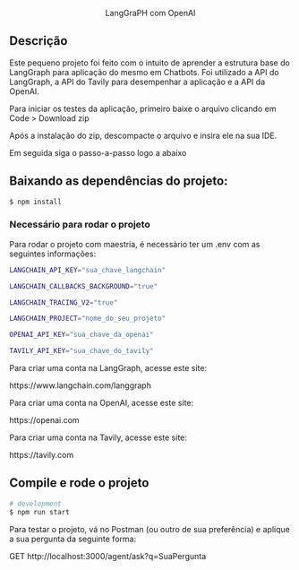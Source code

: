 <p align="center">
  LangGraPH com OpenAI
</p>

## Descrição

Este pequeno projeto foi feito com o intuito de aprender a estrutura base do LangGraph para aplicação do mesmo em Chatbots. Foi utilizado a API do LangGraph, a API do Tavily para desempenhar a aplicação e a API da OpenAI.

  <p>Para iniciar os testes da aplicação, primeiro baixe o arquivo clicando em Code > Download zip</p>
  <p>Após a instalação do zip, descompacte o arquivo e insira ele na sua IDE.</p>
  <p>Em seguida siga o passo-a-passo logo a abaixo</p>

## Baixando as dependências do projeto:

```bash
$ npm install
```
<h3>Necessário para rodar o projeto</h3>
<p>Para rodar o projeto com maestria, é necessário ter um .env com as seguintes informações: </p>

```bash
LANGCHAIN_API_KEY="sua_chave_langchain"

LANGCHAIN_CALLBACKS_BACKGROUND="true"

LANGCHAIN_TRACING_V2="true"

LANGCHAIN_PROJECT="nome_do_seu_projeto"

OPENAI_API_KEY="sua_chave_da_openai"

TAVILY_API_KEY="sua_chave_do_tavily"
```

<p>Para criar uma conta na LangGraph, acesse este site: </p> https://www.langchain.com/langgraph
<p>Para criar uma conta na OpenAI, acesse este site: </p> https://openai.com
<p>Para criar uma conta na Tavily, acesse este site: </p> https://tavily.com

## Compile e rode o projeto

```bash
# development
$ npm run start
```

<p>Para testar o projeto, vá no Postman (ou outro de sua preferência) e aplique a sua pergunta da seguinte forma:</p>

GET http://localhost:3000/agent/ask?q=SuaPergunta
